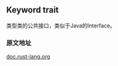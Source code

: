 ## Keyword trait

类型类的公共接口，类似于Java的Interface。

### 原文地址

[doc.rust-lang.org](https://doc.rust-lang.org/std/keyword.trait.html)